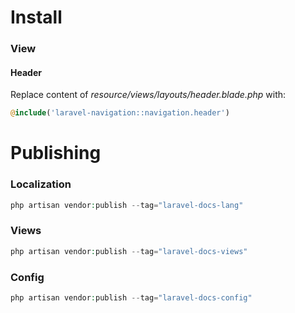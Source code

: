 # Install
### View
#### Header
Replace content of *resource/views/layouts/header.blade.php* with:
```php
@include('laravel-navigation::navigation.header')
```

# Publishing
### Localization
```php
php artisan vendor:publish --tag="laravel-docs-lang"
```

### Views
```php
php artisan vendor:publish --tag="laravel-docs-views"
```

### Config
```php
php artisan vendor:publish --tag="laravel-docs-config"
```